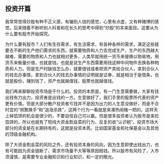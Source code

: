 ## 投资开篇
我常常觉得炒股有种不正义感，有骗别人钱的感觉，心里有点虚，又有种赌博的感觉。后来随着不断听别人科普和在长久的思考中得到“炒股”的本来面目。这要从为什么要有股市开始探究。

为什么要有股市？人们有生存需求，有生活需求，有各种各样的需求，满足这些就要去不断的生产他们需求的东西，就需要物质和人力去完成生产，生产的东西越大越难，需要的物质和人力也就相对更多，人类早就用统一货币来替换以物易物，用货币来衡量价值，也就是钱。也就是说生产东西需要用钱这种中间物件去换各种物质和人力。但是生产时缺钱怎么办，就要借钱或者把资产卖给合伙人，拿到合伙人的钱去办事情，拿到合伙人的钱去办事情的证明就是证券，就是相当于是借条，也就是股份，赚到钱了，资产也就越值钱，股票也就越值钱。

我们再来聊聊投资市场是干什么的。投资的本质是，有一门生意需要做，大家有钱出钱有力出力，投资者是出钱的一方。生意做好了，我们手里的股票所代表的资产更有价值。但是大部分散户投资者亏钱并不是因为出力的人生意没做好，而是不合时宜的“频繁换手”和“追涨杀跌”，这两个行为一看就是来凑热闹赌一把的，这样天上掉馅饼的机会是很少的，不要自信自己可以赢。但是很多投资者认为股市是来捡馅饼的，所以也就有了短线大资金割韭菜的行为，反复的收“认识税”。投资市场大部分的资金是在长期持有的，这就是投资本质。比如国家基金和社保基金以及其他的顶级金融机构。

除了大资金割韭菜的风险之外，还有投资本身的风向，因为生意即使出钱出力，也有可能因为资金链断了、需求市场量不大等等原因赔钱。所以股市有风险了，入市须谨慎，是需要专业金融知识和行业知识，和一定的眼光。
